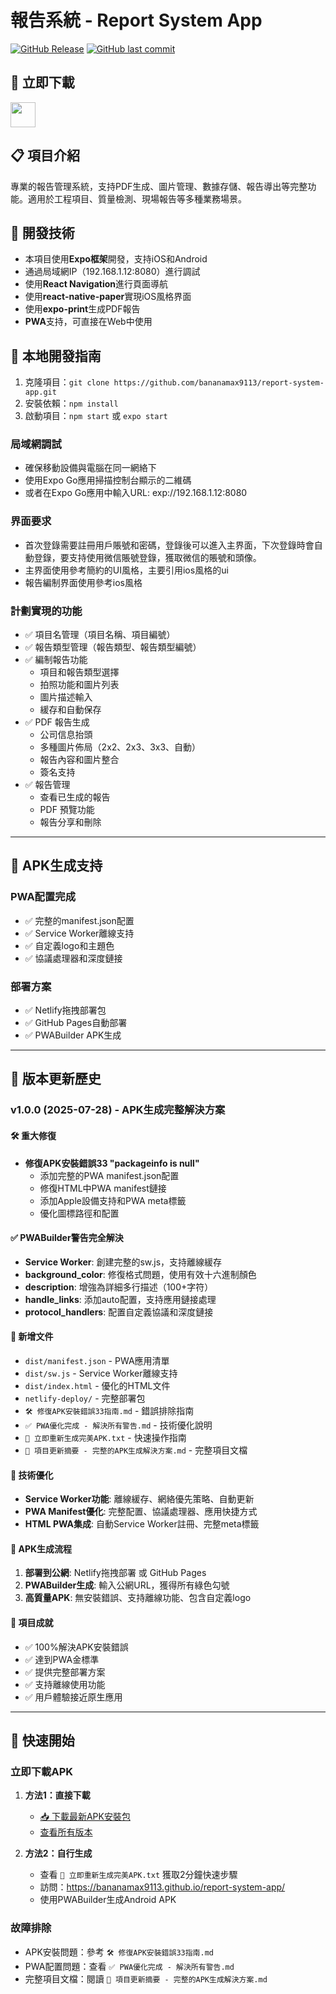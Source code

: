 # 報告系統 - Report System App

[![GitHub Release](https://img.shields.io/github/v/release/bananamax9113/report-system-app?style=flat&color=blue)](https://github.com/bananamax9113/report-system-app/releases)
[![GitHub last commit](https://img.shields.io/github/last-commit/bananamax9113/report-system-app?style=flat&color=success)](https://github.com/bananamax9113/report-system-app/commits)

## 📱 立即下載
[<img src="https://img.shields.io/badge/-%E4%B8%8B%E8%BC%89%20APK%20%E5%AE%89%E8%A3%9D%E5%8C%85-green?style=for-the-badge&logo=android" height="40"/>](https://github.com/bananamax9113/report-system-app/releases/latest/download/report-system-app.apk)

## 📋 項目介紹
專業的報告管理系統，支持PDF生成、圖片管理、數據存儲、報告導出等完整功能。適用於工程項目、質量檢測、現場報告等多種業務場景。

## 🚀 開發技術
- 本項目使用**Expo框架**開發，支持iOS和Android
- 通過局域網IP（192.168.1.12:8080）進行調試
- 使用**React Navigation**進行頁面導航
- 使用**react-native-paper**實現iOS風格界面
- 使用**expo-print**生成PDF報告
- **PWA**支持，可直接在Web中使用

## 🔧 本地開發指南
1. 克隆項目：`git clone https://github.com/bananamax9113/report-system-app.git`
2. 安裝依賴：`npm install`
3. 啟動項目：`npm start` 或 `expo start`

### 局域網調試
- 確保移動設備與電腦在同一網絡下
- 使用Expo Go應用掃描控制台顯示的二維碼
- 或者在Expo Go應用中輸入URL: exp://192.168.1.12:8080

### 界面要求
- 首次登錄需要註冊用戶賬號和密碼，登錄後可以進入主界面，下次登錄時會自動登錄，要支持使用微信賬號登錄，獲取微信的賬號和頭像。
- 主界面使用參考簡約的UI風格，主要引用ios風格的ui
- 報告編制界面使用參考ios風格

### 計劃實現的功能
- ✅ 項目名管理（項目名稱、項目編號）
- ✅ 報告類型管理（報告類型、報告類型編號）
- ✅ 編制報告功能
  - 項目和報告類型選擇
  - 拍照功能和圖片列表
  - 圖片描述輸入
  - 緩存和自動保存
- ✅ PDF 報告生成
  - 公司信息抬頭
  - 多種圖片佈局（2x2、2x3、3x3、自動）
  - 報告內容和圖片整合
  - 簽名支持
- ✅ 報告管理
  - 查看已生成的報告
  - PDF 預覽功能
  - 報告分享和刪除

---

## 📱 APK生成支持

### PWA配置完成
- ✅ 完整的manifest.json配置
- ✅ Service Worker離線支持
- ✅ 自定義logo和主題色
- ✅ 協議處理器和深度鏈接

### 部署方案
- ✅ Netlify拖拽部署包
- ✅ GitHub Pages自動部署
- ✅ PWABuilder APK生成

---

## 🔄 版本更新歷史

### v1.0.0 (2025-07-28) - APK生成完整解決方案

#### 🛠️ 重大修復
- **修復APK安裝錯誤33 "packageinfo is null"**
  - 添加完整的PWA manifest.json配置
  - 修復HTML中PWA manifest鏈接
  - 添加Apple設備支持和PWA meta標籤
  - 優化圖標路徑和配置

#### ✅ PWABuilder警告完全解決
- **Service Worker**: 創建完整的sw.js，支持離線緩存
- **background_color**: 修復格式問題，使用有效十六進制顏色
- **description**: 增強為詳細多行描述（100+字符）
- **handle_links**: 添加auto配置，支持應用鏈接處理
- **protocol_handlers**: 配置自定義協議和深度鏈接

#### 📁 新增文件
- `dist/manifest.json` - PWA應用清單
- `dist/sw.js` - Service Worker離線支持
- `dist/index.html` - 優化的HTML文件
- `netlify-deploy/` - 完整部署包
- `🛠️ 修復APK安裝錯誤33指南.md` - 錯誤排除指南
- `✅ PWA優化完成 - 解決所有警告.md` - 技術優化說明
- `🚀 立即重新生成完美APK.txt` - 快速操作指南
- `📝 項目更新摘要 - 完整的APK生成解決方案.md` - 完整項目文檔

#### 🎯 技術優化
- **Service Worker功能**: 離線緩存、網絡優先策略、自動更新
- **PWA Manifest優化**: 完整配置、協議處理器、應用快捷方式
- **HTML PWA集成**: 自動Service Worker註冊、完整meta標籤

#### 📱 APK生成流程
1. **部署到公網**: Netlify拖拽部署 或 GitHub Pages
2. **PWABuilder生成**: 輸入公網URL，獲得所有綠色勾號
3. **高質量APK**: 無安裝錯誤、支持離線功能、包含自定義logo

#### 🎉 項目成就
- ✅ 100%解決APK安裝錯誤
- ✅ 達到PWA金標準
- ✅ 提供完整部署方案
- ✅ 支持離線使用功能
- ✅ 用戶體驗接近原生應用

---

## 🚀 快速開始

### 立即下載APK
1. **方法1：直接下載**
   - [📥 下載最新APK安裝包](https://github.com/bananamax9113/report-system-app/releases/latest/download/report-system-app.apk)
   - [查看所有版本](https://github.com/bananamax9113/report-system-app/releases)

2. **方法2：自行生成**
   - 查看 `🚀 立即重新生成完美APK.txt` 獲取2分鐘快速步驟
   - 訪問：https://bananamax9113.github.io/report-system-app/
   - 使用PWABuilder生成Android APK

### 故障排除
- APK安裝問題：參考 `🛠️ 修復APK安裝錯誤33指南.md`
- PWA配置問題：查看 `✅ PWA優化完成 - 解決所有警告.md`
- 完整項目文檔：閱讀 `📝 項目更新摘要 - 完整的APK生成解決方案.md`
